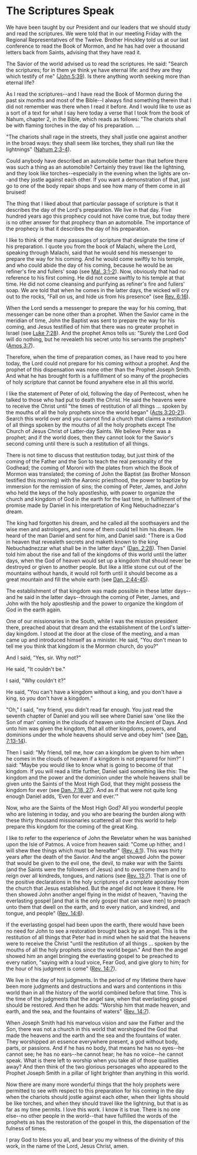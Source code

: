 # The Scriptures Speak

We have been taught by our President and our leaders that we should study and
read the scriptures. We were told that in our meeting Friday with the Regional
Representatives of the Twelve. Brother Hinckley told us at our last conference
to read the Book of Mormon, and he has had over a thousand letters back from
Saints, advising that they have read it.

The Savior of the world advised us to read the scriptures. He said: "Search
the scriptures; for in them ye think ye have eternal life: and they are they
which testify of me" ([John
5:39](https://www.lds.org/scriptures/nt/john/5.39?lang=eng#38)). Is there
anything worth seeking more than eternal life?

As I read the scriptures--and I have read the Book of Mormon during the past
six months and most of the Bible--I always find something therein that I did
not remember was there when I read it before. And I would like to use as a
sort of a text for what I say here today a verse that I took from the book of
Nahum, chapter 2, in the Bible, which reads as follows: "The chariots shall be
with flaming torches in the day of his preparation. ...

"The chariots shall rage in the streets, they shall justle one against another
in the broad ways: they shall seem like torches, they shall run like the
lightnings" ([Nahum
2:3-4](https://www.lds.org/scriptures/ot/nahum/2.3-4?lang=eng#2)).

Could anybody have described an automobile better than that before there was
such a thing as an automobile? Certainly they travel like the lightning, and
they look like torches--especially in the evening when the lights are on--and
they jostle against each other. If you want a demonstration of that, just go
to one of the body repair shops and see how many of them come in all bruised!

The thing that I liked about that particular passage of scripture is that it
describes the day of the Lord's preparation. We live in that day. Five hundred
years ago this prophecy could not have come true, but today there is no other
answer for that prophecy than an automobile. The importance of the prophecy is
that it describes the day of his preparation.

I like to think of the many passages of scripture that designate the time of
his preparation. I quote you from the book of Malachi, where the Lord,
speaking through Malachi, said that he would send his messenger to prepare the
way for his coming. And he would come swiftly to his temple, and who could
abide the day of his coming, because he would be as refiner's fire and
fullers' soap (see [Mal.
3:1-2](https://www.lds.org/scriptures/ot/mal/3.1-2?lang=eng#0)). Now,
obviously that had no reference to his first coming. He did not come swiftly
to his temple at that time. He did not come cleansing and purifying as
refiner's fire and fullers' soap. We are told that when he comes in the latter
days, the wicked will cry out to the rocks, "Fall on us, and hide us from his
presence" (see [Rev.
6:16](https://www.lds.org/scriptures/nt/rev/6.16?lang=eng#15)).

When the Lord sends a messenger to prepare the way for his coming, that
messenger can be none other than a prophet. When the Savior came in the
meridian of time, John the Baptist was sent to prepare the way for his coming,
and Jesus testified of him that there was no greater prophet in Israel (see
[Luke 7:28](https://www.lds.org/scriptures/nt/luke/7.28?lang=eng#27)). And the
prophet Amos tells us: "Surely the Lord God will do nothing, but he revealeth
his secret unto his servants the prophets" ([Amos
3:7](https://www.lds.org/scriptures/ot/amos/3.7?lang=eng#6)).

Therefore, when the time of preparation comes, as I have read to you here
today, the Lord could not prepare for his coming without a prophet. And the
prophet of this dispensation was none other than the Prophet Joseph Smith. And
what he has brought forth is a fulfillment of so many of the prophecies of
holy scripture that cannot be found anywhere else in all this world.

I like the statement of Peter of old, following the day of Pentecost, when he
talked to those who had put to death the Christ. He said the heavens were to
receive the Christ until "the times of restitution of all things ... spoken by
the mouths of all the holy prophets since the world began" ([Acts
3:20-21](https://www.lds.org/scriptures/nt/acts/3.20-21?lang=eng#19)). Search
this world over and you cannot find a church that claims a restitution of all
things spoken by the mouths of all the holy prophets except The Church of
Jesus Christ of Latter-day Saints. We believe Peter was a prophet; and if the
world does, then they cannot look for the Savior's second coming until there
is such a restitution of all things.

There is not time to discuss that restitution today, but just think of the
coming of the Father and the Son to teach the real personality of the Godhead;
the coming of Moroni with the plates from which the Book of Mormon was
translated; the coming of John the Baptist (as Brother Monson testified this
morning) with the Aaronic priesthood, the power to baptize by immersion for
the remission of sins; the coming of Peter, James, and John who held the keys
of the holy apostleship, with power to organize the church and kingdom of God
in the earth for the last time, in fulfillment of the promise made by Daniel
in his interpretation of King Nebuchadnezzar's dream.

The king had forgotten his dream, and he called all the soothsayers and the
wise men and astrologers, and none of them could tell him his dream. He heard
of the man Daniel and sent for him, and Daniel said: "There is a God in heaven
that revealeth secrets and maketh known to the king Nebuchadnezzar what shall
be in the latter days" ([Dan.
2:28](https://www.lds.org/scriptures/ot/dan/2.28?lang=eng#27)). Then Daniel
told him about the rise and fall of the kingdoms of this world until the
latter days, when the God of heaven would set up a kingdom that should never
be destroyed or given to another people. But like a little stone cut out of
the mountains without hands, it would roll forth until it should become as a
great mountain and fill the whole earth (see [Dan.
2:44-45](https://www.lds.org/scriptures/ot/dan/2.44-45?lang=eng#43)).

The establishment of that kingdom was made possible in these latter days--and
he said in the latter days--through the coming of Peter, James, and John with
the holy apostleship and the power to organize the kingdom of God in the earth
again.

One of our missionaries in the South, while I was the mission president there,
preached about that dream and the establishment of the Lord's latter-day
kingdom. I stood at the door at the close of the meeting, and a man came up
and introduced himself as a minister. He said, "You don't mean to tell me you
think that kingdom is the Mormon church, do you?"

And I said, "Yes, sir. Why not?"

He said, "It couldn't be."

I said, "Why couldn't it?"

He said, "You can't have a kingdom without a king, and you don't have a king,
so you don't have a kingdom."

"Oh," I said, "my friend, you didn't read far enough. You just read the
seventh chapter of Daniel and you will see where Daniel saw 'one like the Son
of man' coming in the clouds of heaven unto the Ancient of Days. And unto him
was given the kingdom, that all other kingdoms, powers, and dominions under
the whole heavens should serve and obey him" (see [Dan.
7:13-14](https://www.lds.org/scriptures/ot/dan/7.13-14?lang=eng#12)).

Then I said: "My friend, tell me, how can a kingdom be given to him when he
comes in the clouds of heaven if a kingdom is not prepared for him?" I said:
"Maybe you would like to know what is going to become of that kingdom. If you
will read a little further, Daniel said something like this: The kingdom and
the power and the dominion under the whole heavens shall be given unto the
Saints of the Most High God, that they might possess the kingdom for ever (see
[Dan. 7:18, 27](https://www.lds.org/scriptures/ot/dan/7.18%2C27?lang=eng#17)).
And as if that were not quite long enough Daniel adds, 'Even for ever and
ever.'"

Now, who are the Saints of the Most High God? All you wonderful people who are
listening in today, and you who are bearing the burden along with these thirty
thousand missionaries scattered all over this world to help prepare this
kingdom for the coming of the great King.

I like to refer to the experience of John the Revelator when he was banished
upon the Isle of Patmos. A voice from heaven said: "Come up hither, and I will
shew thee things which must be hereafter" ([Rev.
4:1](https://www.lds.org/scriptures/nt/rev/4.1?lang=eng#0)). This was thirty
years after the death of the Savior. And the angel showed John the power that
would be given to the evil one, the devil, to make war with the Saints (and
the Saints were the followers of Jesus) and to overcome them and to reign over
all kindreds, tongues, and nations (see [Rev.
13:7](https://www.lds.org/scriptures/nt/rev/13.7?lang=eng#6)). That is one of
the positive declarations in the holy scriptures of a complete apostasy from
the church that Jesus established. But the angel did not leave it there. He
then showed John another angel flying in the midst of heaven, "having the
everlasting gospel [and that is the only gospel that can save men] to preach
unto them that dwell on the earth, and to every nation, and kindred, and
tongue, and people" ([Rev.
14:6](https://www.lds.org/scriptures/nt/rev/14.6?lang=eng#5)).

If the everlasting gospel had been upon the earth, there would have been no
need for John to see a restoration brought back by an angel. This is the
restitution of all things that Peter had in mind when he said that the heavens
were to receive the Christ "until the restitution of all things ... spoken by
the mouths of all the holy prophets since the world began." And then the angel
showed him an angel bringing the everlasting gospel to be preached to every
nation, "saying with a loud voice, Fear God, and give glory to him; for the
hour of his judgment is come" ([Rev.
14:7](https://www.lds.org/scriptures/nt/rev/14.7?lang=eng#6)).

We live in the day of his judgments. In the period of my lifetime there have
been more judgments and destructions and wars and contentions in this world
than in all the history of the world combined before that time. This is the
time of the judgments that the angel saw, when that everlasting gospel should
be restored. And then he adds: "Worship him that made heaven, and earth, and
the sea, and the fountains of waters" ([Rev.
14:7](https://www.lds.org/scriptures/nt/rev/14.7?lang=eng#6)).

When Joseph Smith had his marvelous vision and saw the Father and the Son,
there was not a church in this world that worshipped the God that made the
heavens and the earth and the sea and the fountains of water. They worshipped
an essence everywhere present, a god without body, parts, or passions. And if
he has no body, that means he has no eyes--he cannot see; he has no ears--he
cannot hear; he has no voice--he cannot speak. What is there left to worship
when you take all of those qualities away? And then think of the two glorious
personages who appeared to the Prophet Joseph Smith in a pillar of light
brighter than anything in this world.

Now there are many more wonderful things that the holy prophets were permitted
to see with respect to this preparation for his coming in the day when the
chariots should jostle against each other, when their lights should be like
torches, and when they should travel like the lightning, but that is as far as
my time permits. I love this work. I know it is true. There is no one else--no
other people in the world--that have fulfilled the words of the prophets as
has the restoration of the gospel in this, the dispensation of the fulness of
times.

I pray God to bless you all, and bear you my witness of the divinity of this
work, in the name of the Lord, Jesus Christ, amen.

